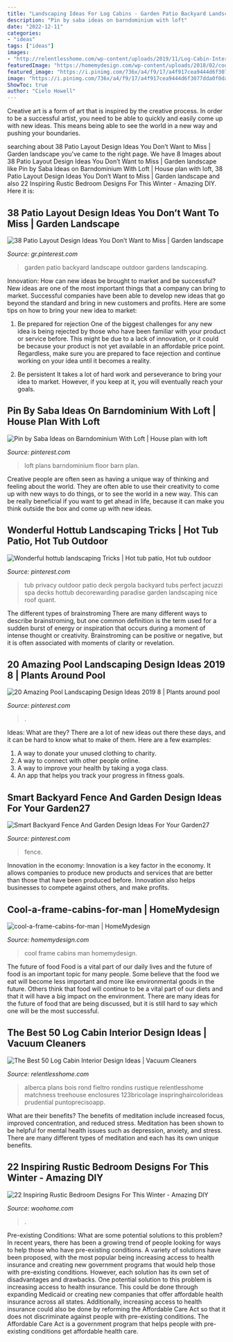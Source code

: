 ```yaml
---
title: "Landscaping Ideas For Log Cabins - Garden Patio Backyard Landscape Outdoor Gardens Landscaping"
description: "Pin by saba ideas on barndominium with loft"
date: "2022-12-11"
categories:
- "ideas"
tags: ["ideas"]
images:
- "http://relentlesshome.com/wp-content/uploads/2019/11/Log-Cabin-Interior-Design-Ideas2.jpg"
featuredImage: "https://homemydesign.com/wp-content/uploads/2018/02/cool-a-frame-cabins-for-man.jpg"
featured_image: "https://i.pinimg.com/736x/a4/f9/17/a4f917cea9444d6f3077dda0f0dab476.jpg"
image: "https://i.pinimg.com/736x/a4/f9/17/a4f917cea9444d6f3077dda0f0dab476.jpg"
ShowToc: true
author: "Cielo Howell"
---
```



Creative art is a form of art that is inspired by the creative process. In order to be a successful artist, you need to be able to quickly and easily come up with new ideas. This means being able to see the world in a new way and pushing your boundaries.

	

		
searching about 38 Patio Layout Design Ideas You Don’t Want to Miss | Garden landscape you've came to the right page. We have 8 Images about 38 Patio Layout Design Ideas You Don’t Want to Miss | Garden landscape like Pin by Saba Ideas on Barndominium With Loft | House plan with loft, 38 Patio Layout Design Ideas You Don’t Want to Miss | Garden landscape and also 22 Inspiring Rustic Bedroom Designs For This Winter - Amazing DIY. Here it is:
		
    
## 38 Patio Layout Design Ideas You Don’t Want To Miss | Garden Landscape

<img loading=lazy src="https://i.pinimg.com/736x/88/1c/75/881c75c165d967008ce9ff2ae4dde4b3.jpg" onerror="this.onerror=null;this.src='https://tse4.mm.bing.net/th?id=OIP.e32A8dxihuSAXAuRzOtlDAHaJ3&amp;pid=15.1';" alt="38 Patio Layout Design Ideas You Don’t Want to Miss | Garden landscape">

_Source: gr.pinterest.com_

>garden patio backyard landscape outdoor gardens landscaping. 

	

Innovation: How can new ideas be brought to market and be successful?
New ideas are one of the most important things that a company can bring to market. Successful companies have been able to develop new ideas that go beyond the standard and bring in new customers and profits. Here are some tips on how to bring your new idea to market:
1. Be prepared for rejection
One of the biggest challenges for any new idea is being rejected by those who have been familiar with your product or service before. This might be due to a lack of innovation, or it could be because your product is not yet available in an affordable price point. Regardless, make sure you are prepared to face rejection and continue working on your idea until it becomes a reality.

2. Be persistent
It takes a lot of hard work and perseverance to bring your idea to market. However, if you keep at it, you will eventually reach your goals.

    
## Pin By Saba Ideas On Barndominium With Loft | House Plan With Loft

<img loading=lazy src="https://i.pinimg.com/736x/86/07/cc/8607cc5433996ade9b023dba5cb593d0.jpg" onerror="this.onerror=null;this.src='https://tse4.mm.bing.net/th?id=OIP.qFA0dWoZQptUGTyWmrnzUAHaLG&amp;pid=15.1';" alt="Pin by Saba Ideas on Barndominium With Loft | House plan with loft">

_Source: pinterest.com_

>loft plans barndominium floor barn plan. 

	

Creative people are often seen as having a unique way of thinking and feeling about the world. They are often able to use their creativity to come up with new ways to do things, or to see the world in a new way. This can be really beneficial if you want to get ahead in life, because it can make you think outside the box and come up with new ideas.

    
## Wonderful Hottub Landscaping Tricks | Hot Tub Patio, Hot Tub Outdoor

<img loading=lazy src="https://i.pinimg.com/736x/94/59/2b/94592bb647ba589f9e659222a0ec4e5c.jpg" onerror="this.onerror=null;this.src='https://tse3.mm.bing.net/th?id=OIP.U4yB6SNHSsWiiXArVOmDOgHaLG&amp;pid=15.1';" alt="Wonderful hottub landscaping Tricks | Hot tub patio, Hot tub outdoor">

_Source: pinterest.com_

>tub privacy outdoor patio deck pergola backyard tubs perfect jacuzzi spa decks hottub decorewarding paradise garden landscaping nice roof quant. 

	

The different types of brainstroming
There are many different ways to describe brainstroming, but one common definition is the term used for a sudden burst of energy or inspiration that occurs during a moment of intense thought or creativity. Brainstroming can be positive or negative, but it is often associated with moments of clarity or revelation.

    
## 20 Amazing Pool Landscaping Design Ideas 2019 8 | Plants Around Pool

<img loading=lazy src="https://i.pinimg.com/736x/a4/f9/17/a4f917cea9444d6f3077dda0f0dab476.jpg" onerror="this.onerror=null;this.src='https://tse1.mm.bing.net/th?id=OIP.zs7WqD7yyXkMtolcMv7E0QHaJ3&amp;pid=15.1';" alt="20 Amazing Pool Landscaping Design Ideas 2019 8 | Plants around pool">

_Source: pinterest.com_

>. 

	

Ideas: What are they?
There are a lot of new ideas out there these days, and it can be hard to know what to make of them. Here are a few examples:
1. A way to donate your unused clothing to charity.
2. A way to connect with other people online.
3. A way to improve your health by taking a yoga class.
4. An app that helps you track your progress in fitness goals.

    
## Smart Backyard Fence And Garden Design Ideas For Your Garden27

<img loading=lazy src="https://i.pinimg.com/736x/fc/e6/2b/fce62bb95083dbba4c153421a9475acd.jpg" onerror="this.onerror=null;this.src='https://tse3.mm.bing.net/th?id=OIP.qBwNnymU7Z8DsM6i7UizQgHaJ3&amp;pid=15.1';" alt="Smart Backyard Fence And Garden Design Ideas For Your Garden27">

_Source: pinterest.com_

>fence. 

	

Innovation in the economy:
Innovation is a key factor in the economy. It allows companies to produce new products and services that are better than those that have been produced before. Innovation also helps businesses to compete against others, and make profits.

    
## Cool-a-frame-cabins-for-man | HomeMydesign

<img loading=lazy src="https://homemydesign.com/wp-content/uploads/2018/02/cool-a-frame-cabins-for-man.jpg" onerror="this.onerror=null;this.src='https://tse1.mm.bing.net/th?id=OIP.ol1pAPX-sUcjeyZMqynF-AHaJD&amp;pid=15.1';" alt="cool-a-frame-cabins-for-man | HomeMydesign">

_Source: homemydesign.com_

>cool frame cabins man homemydesign. 

	

The future of food
Food is a vital part of our daily lives and the future of food is an important topic for many people. Some believe that the food we eat will become less important and more like environmental goods in the future. Others think that food will continue to be a vital part of our diets and that it will have a big impact on the environment. There are many ideas for the future of food that are being discussed, but it is still hard to say which one will be the most successful.

    
## The Best 50 Log Cabin Interior Design Ideas | Vacuum Cleaners

<img loading=lazy src="http://relentlesshome.com/wp-content/uploads/2019/11/Log-Cabin-Interior-Design-Ideas2.jpg" onerror="this.onerror=null;this.src='https://tse3.mm.bing.net/th?id=OIP.CwT_fysFP-OOEOelU6emgAHaJ4&amp;pid=15.1';" alt="The Best 50 Log Cabin Interior Design Ideas | Vacuum Cleaners">

_Source: relentlesshome.com_

>alberca plans bois rond fieltro rondins rustique relentlesshome matchness treehouse enclosures 123bricolage inspringhaircolorideas prudential puntoprecisoapp. 

	

What are their benefits?
The benefits of meditation include increased focus, improved concentration, and reduced stress. Meditation has been shown to be helpful for mental health issues such as depression, anxiety, and stress. There are many different types of meditation and each has its own unique benefits.

    
## 22 Inspiring Rustic Bedroom Designs For This Winter - Amazing DIY

<img loading=lazy src="https://www.woohome.com/wp-content/uploads/2014/11/Rustic-Bedroom-Decorating-Ideas-2.jpg" onerror="this.onerror=null;this.src='https://tse2.mm.bing.net/th?id=OIP.1qzUOpyw-E4UGvzUbB1WEAHaJ6&amp;pid=15.1';" alt="22 Inspiring Rustic Bedroom Designs For This Winter - Amazing DIY">

_Source: woohome.com_

>. 

	

Pre-existing Conditions: What are some potential solutions to this problem?
In recent years, there has been a growing trend of people looking for ways to help those who have pre-existing conditions. A variety of solutions have been proposed, with the most popular being increasing access to health insurance and creating new government programs that would help those with pre-existing conditions. However, each solution has its own set of disadvantages and drawbacks. One potential solution to this problem is increasing access to health insurance. This could be done through expanding Medicaid or creating new companies that offer affordable health insurance across all states. Additionally, increasing access to health insurance could also be done by reforming the Affordable Care Act so that it does not discriminate against people with pre-existing conditions. The Affordable Care Act is a government program that helps people with pre-existing conditions get affordable health care.

